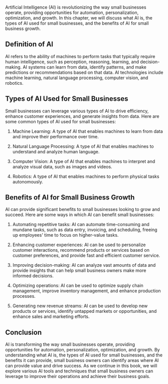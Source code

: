 

Artificial Intelligence (AI) is revolutionizing the way small businesses operate, providing opportunities for automation, personalization, optimization, and growth. In this chapter, we will discuss what AI is, the types of AI used for small businesses, and the benefits of AI for small business growth.

Definition of AI
----------------

AI refers to the ability of machines to perform tasks that typically require human intelligence, such as perception, reasoning, learning, and decision-making. AI systems can learn from data, identify patterns, and make predictions or recommendations based on that data. AI technologies include machine learning, natural language processing, computer vision, and robotics.

Types of AI Used for Small Businesses
-------------------------------------

Small businesses can leverage various types of AI to drive efficiency, enhance customer experiences, and generate insights from data. Here are some common types of AI used for small businesses:

1. Machine Learning: A type of AI that enables machines to learn from data and improve their performance over time.

2. Natural Language Processing: A type of AI that enables machines to understand and analyze human language.

3. Computer Vision: A type of AI that enables machines to interpret and analyze visual data, such as images and videos.

4. Robotics: A type of AI that enables machines to perform physical tasks autonomously.

Benefits of AI for Small Business Growth
----------------------------------------

AI can provide significant benefits to small businesses looking to grow and succeed. Here are some ways in which AI can benefit small businesses:

1. Automating repetitive tasks: AI can automate time-consuming and mundane tasks, such as data entry, invoicing, and scheduling, freeing up employees' time to focus on higher-value tasks.

2. Enhancing customer experiences: AI can be used to personalize customer interactions, recommend products or services based on customer preferences, and provide fast and efficient customer service.

3. Improving decision-making: AI can analyze vast amounts of data and provide insights that can help small business owners make more informed decisions.

4. Optimizing operations: AI can be used to optimize supply chain management, improve inventory management, and enhance production processes.

5. Generating new revenue streams: AI can be used to develop new products or services, identify untapped markets or opportunities, and enhance sales and marketing efforts.

Conclusion
----------

AI is transforming the way small businesses operate, providing opportunities for automation, personalization, optimization, and growth. By understanding what AI is, the types of AI used for small businesses, and the benefits it can provide, small business owners can identify areas where AI can provide value and drive success. As we continue in this book, we will explore various AI tools and techniques that small business owners can leverage to improve their operations and achieve their business goals.
